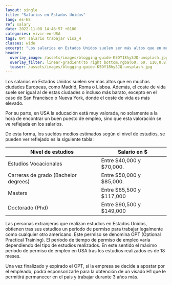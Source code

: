 ```yaml
---
layout: single
title: "Salarios en Estados Unidos"
lang: es-ES
ref: salary
date: 2022-11-08 14:46:57 +0100
categories: vivir-en-USA
tags: OPT salario trabajar visa_H
classes: wide
excerpt: "Los salarios en Estados Unidos suelen ser más altos que en muchas ciudades Europeas, como Madrid, Roma o Lisboa"
header:
  overlay_image: /assets/images/blogging-guide-K5DY18hy5JQ-unsplash.jpg
  overlay_filter: linear-gradient(to right bottom,rgba(60, 60, 110,0.8), rgba(178, 34, 52, 0.5))
  teaser: /assets/images/blogging-guide-K5DY18hy5JQ-unsplash.jpg
---
```


Los salarios en Estados Unidos suelen ser más altos que en muchas ciudades Europeas, como Madrid, Roma o Lisboa. Además, el coste de vida suele ser igual al de estas ciudades o incluso más barato, excepto en el caso de San Francisco o Nueva York, donde el coste de vida es más elevado.

Por su parte, en USA la educación está muy valorada, no solamente a la hora de encontrar un buen puesto de empleo, sino que esta valoración se ve reflejada en los salarios.

De esta forma, los sueldos medios estimados según el nivel de estudios, se pueden ver reflejado es la siguiente tabla:

| Nivel de estudios                    | Salario en $             |
| ------------------------------------ | ------------------------ |
| Estudios Vocacionales                | Entre $40,000 y $70,000. |
| Carreras de grado (Bachelor degrees) | Entre $50,000 y $85,000. |
| Masters                              | Entre $65,500 y $117,000 |
| Doctorado (Phd)                      | Entre $90,500 y $149,000 |

Las personas extranjeras que realizan estudios en Estados Unidos, obtienen tras sus estudios un período de permiso para trabajar legalmente como cualquier otro americano. Este permiso se denomina OPT (Optional Practical Training). El período de tiempo de permiso de empleo varía dependiendo del tipo de estudios realizados. En este sentido el máximo período de permiso de empleo en USA tras los estudios realizados es de 18 meses.

Una vez finalizado y expirado el OPT, si la empresa se decide a apostar por el empleado, podrá esponsorizarle para la obtención de un visado H1 que le permitirá permanecer en el país y trabajar durante 3 años más.
